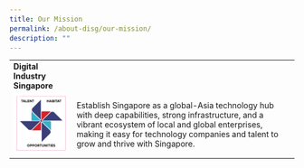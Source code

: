 ```yaml
---
title: Our Mission
permalink: /about-disg/our-mission/
description: ""
---
```

|  |  |
| -------- | -------- |
|**Digital Industry Singapore**
![mission](/images/sticker%202.png)|Establish Singapore as a global-Asia technology hub with deep capabilities, strong infrastructure, and a vibrant ecosystem of local and global enterprises, making it easy for technology companies and talent to grow and thrive with Singapore.     |